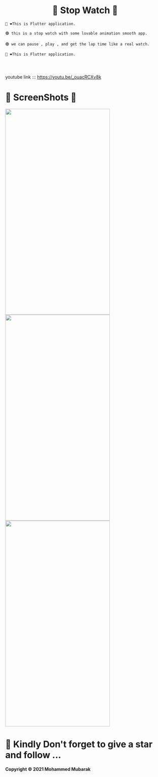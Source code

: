 <h1 align="center">🦾 Stop Watch 👀</h1>  

```
👋 ❤️This is Flutter application.

🟢 this is a stop watch with some lovable animation smooth app. 

🟢 we can pause , play , and get the lap time like a real watch.

👋 ❤️This is Flutter application.




```

youtube link ::: https://youtu.be/_ouacRCXv8k

##

# 🤳 ScreenShots 👀 

<img src="https://user-images.githubusercontent.com/44917891/107753438-1311bd00-6d46-11eb-9ba2-95580441f379.jpg" width="330" height="650">  <img src="https://user-images.githubusercontent.com/44917891/107753442-14db8080-6d46-11eb-929f-4dcc4a0184c3.jpg" width="330" height="650"> <img src="https://user-images.githubusercontent.com/44917891/107753443-15741700-6d46-11eb-896b-03b2543e218e.jpg" width="330" height="650">  

##
 # 🔴 Kindly Don't forget to give a star and follow ...

<b>Copyright © 2021 Mohammed Mubarak</b>
